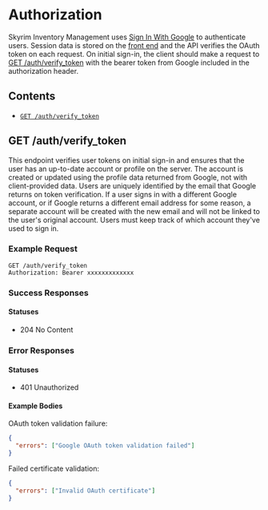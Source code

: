 # Authorization

Skyrim Inventory Management uses [Sign In With Google](https://developers.google.com/identity/sign-in/web/sign-in) to authenticate users. Session data is stored on the [front end](https://github.com/danascheider/skyrim_inventory_management_frontend) and the API verifies the OAuth token on each request. On initial sign-in, the client should make a request to [GET /auth/verify_token](#get-auth-verify_token) with the bearer token from Google included in the authorization header.

## Contents

* [`GET /auth/verify_token`](#get-authverifytoken)

## GET /auth/verify_token

This endpoint verifies user tokens on initial sign-in and ensures that the user has an up-to-date account or profile on the server. The account is created or updated using the profile data returned from Google, not with client-provided data. Users are uniquely identified by the email that Google returns on token verification. If a user signs in with a different Google account, or if Google returns a different email address for some reason, a separate account will be created with the new email and will not be linked to the user's original account. Users must keep track of which account they've used to sign in.

### Example Request

```
GET /auth/verify_token
Authorization: Bearer xxxxxxxxxxxxx
```

### Success Responses

#### Statuses

* 204 No Content

### Error Responses

#### Statuses

* 401 Unauthorized

#### Example Bodies

OAuth token validation failure:
```json
{
  "errors": ["Google OAuth token validation failed"]
}
```

Failed certificate validation:
```json
{
  "errors": ["Invalid OAuth certificate"]
}
```

